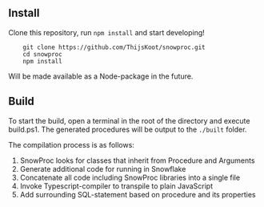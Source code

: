 ## Install
Clone this repository, run `npm install` and start developing!
```
    git clone https://github.com/ThijsKoot/snowproc.git
    cd snowproc
    npm install
```

Will be made available as a Node-package in the future. 

## Build
To start the build, open a terminal in the root of the directory and execute build.ps1. The generated procedures will be output to the `./built` folder.

The compilation process is as follows:
1. SnowProc looks for classes that inherit from Procedure and Arguments
2. Generate additional code for running in Snowflake
3. Concatenate all code including SnowProc libraries into a single file
4. Invoke Typescript-compiler to transpile to plain JavaScript
5. Add surrounding SQL-statement based on procedure and its properties